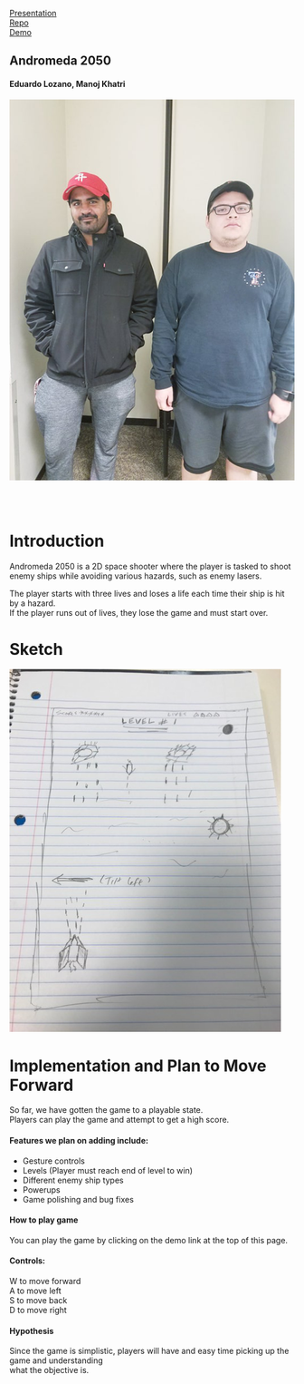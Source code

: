 [Presentation](https://elozano2.github.io/Andromeda-2050/)  
[Repo](https://github.com/elozano2/Andromeda-2050)  
[Demo](https://elozano2.github.io/Andromeda2050Game/)

## Andromeda 2050
#### Eduardo Lozano, Manoj Khatri  

![GroupPic](p2.20.png.png)  

<br/><br/>  

Introduction
===

Andromeda 2050 is a 2D space shooter where the player is tasked to shoot  
enemy ships while avoiding various hazards, such as enemy lasers.  

The player starts with three lives and loses a life each time their ship is hit by a hazard.  
If the player runs out of lives, they lose the game and must start over.  

Sketch
===  
![Sketch](P2.sketch.20.png)  

Implementation and Plan to Move Forward
===  
So far, we have gotten the game to a playable state.  
Players can play the game and attempt to get a high score.  

#### Features we plan on adding include:  
* Gesture controls  
* Levels (Player must reach end of level to win)
* Different enemy ship types
* Powerups
* Game polishing and bug fixes

#### How to play game  
You can play the game by clicking on the demo link at the top of this page.  

#### Controls:  
W to move forward  
A to move left  
S to move back  
D to move right  

#### Hypothesis  
Since the game is simplistic, players will have and easy time picking up the game and understanding  
what the objective is.
